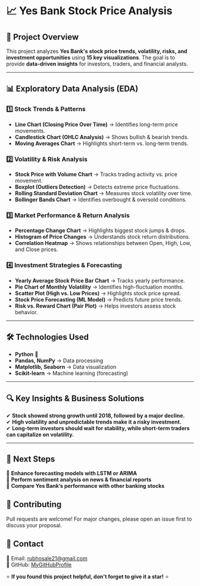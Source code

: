 
# 📈 Yes Bank Stock Price Analysis  

## 📝 Project Overview  
This project analyzes **Yes Bank's stock price trends, volatility, risks, and investment opportunities** using **15 key visualizations**. The goal is to provide **data-driven insights** for investors, traders, and financial analysts.  

---

## 📊 Exploratory Data Analysis (EDA)  
### **1️⃣ Stock Trends & Patterns**  
- **Line Chart (Closing Price Over Time)** → Identifies long-term price movements.  
- **Candlestick Chart (OHLC Analysis)** → Shows bullish & bearish trends.  
- **Moving Averages Chart** → Highlights short-term vs. long-term trends.  

### **2️⃣ Volatility & Risk Analysis**  
- **Stock Price with Volume Chart** → Tracks trading activity vs. price movement.  
- **Boxplot (Outliers Detection)** → Detects extreme price fluctuations.  
- **Rolling Standard Deviation Chart** → Measures stock volatility over time.  
- **Bollinger Bands Chart** → Identifies overbought & oversold conditions.  

### **3️⃣ Market Performance & Return Analysis**  
- **Percentage Change Chart** → Highlights biggest stock jumps & drops.  
- **Histogram of Price Changes** → Understands stock return distributions.  
- **Correlation Heatmap** → Shows relationships between Open, High, Low, and Close prices.  

### **4️⃣ Investment Strategies & Forecasting**  
- **Yearly Average Stock Price Bar Chart** → Tracks yearly performance.  
- **Pie Chart of Monthly Volatility** → Identifies high-fluctuation months.  
- **Scatter Plot (High vs. Low Prices)** → Highlights stock price spread.  
- **Stock Price Forecasting (ML Model)** → Predicts future price trends.  
- **Risk vs. Reward Chart (Pair Plot)** → Helps investors assess stock behavior.  

---

## 🛠️ **Technologies Used**  
- **Python** 🐍  
- **Pandas, NumPy** → Data processing  
- **Matplotlib, Seaborn** → Data visualization  
- **Scikit-learn** → Machine learning (forecasting)  

---

## 🔍 **Key Insights & Business Solutions**  
✔ **Stock showed strong growth until 2018, followed by a major decline.**  
✔ **High volatility and unpredictable trends make it a risky investment.**  
✔ **Long-term investors should wait for stability, while short-term traders can capitalize on volatility.**  

---

## 🚀 **Next Steps**  
🔹 **Enhance forecasting models with LSTM or ARIMA**  
🔹 **Perform sentiment analysis on news & financial reports**  
🔹 **Compare Yes Bank’s performance with other banking stocks**  

## 🤝 **Contributing**  
Pull requests are welcome! For major changes, please open an issue first to discuss your proposal.  

## 📩 **Contact**  
📧 Email: rubhosale21@gmail.com  
🔗 GitHub: [MyGitHubProfile](https://github.com/Runal21/)  

⭐ **If you found this project helpful, don't forget to give it a star!** ⭐  

